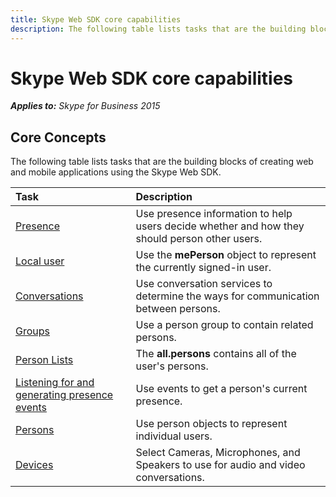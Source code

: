 ```yaml
---
title: Skype Web SDK core capabilities
description: The following table lists tasks that are the building blocks of creating web and mobile applications using the Skype Web SDK.
---
```


# Skype Web SDK core capabilities


 _**Applies to:** Skype for Business 2015_




## Core Concepts

The following table lists tasks that are the building blocks of creating web and mobile applications using the Skype Web SDK.


|Task|Description|
|:-----|:-----|
|[Presence](Presence.md)|Use presence information to help users decide whether and how they should person other users.|
|[Local user](LocalUser.md)|Use the **mePerson** object to represent the currently signed-in user.|
|[Conversations](Conversations.md)|Use conversation services to determine the ways for communication between persons.|
|[Groups](Groups.md)|Use a person group to contain related persons.|
|[Person Lists](PersonLists.md)|The **all.persons** contains all of the user's persons.|
|[Listening for and generating presence events](PresenceEvents.md)|Use events to get a person's current presence.|
|[Persons](Persons.md)|Use person objects to represent individual users.|
|[Devices](Devices.md)|Select Cameras, Microphones, and Speakers to use for audio and video conversations.|
